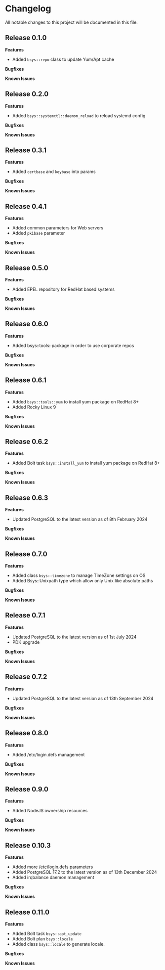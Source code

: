 # Changelog

All notable changes to this project will be documented in this file.

## Release 0.1.0

**Features**

* Added `bsys::repo` class to update Yum/Apt cache

**Bugfixes**

**Known Issues**

## Release 0.2.0

**Features**

* Added `bsys::systemctl::daemon_reload` to reload systemd config

**Bugfixes**

**Known Issues**

## Release 0.3.1

**Features**

* Added `certbase` and `keybase` into params

**Bugfixes**

**Known Issues**

## Release 0.4.1

**Features**

* Added common parameters for Web servers
* Added `pkibase` parameter

**Bugfixes**

**Known Issues**

## Release 0.5.0

**Features**

* Added EPEL repository for RedHat based systems

**Bugfixes**

**Known Issues**

## Release 0.6.0

**Features**

* Added bsys::tools::package in order to use corporate repos

**Bugfixes**

**Known Issues**

## Release 0.6.1

**Features**

* Added `bsys::tools::yum` to install yum package on RedHat 8+
* Added Rocky Linux 9

**Bugfixes**

**Known Issues**

## Release 0.6.2

**Features**

* Added Bolt task `bsys::install_yum` to install yum package on RedHat 8+

**Bugfixes**

**Known Issues**

## Release 0.6.3

**Features**

* Updated PostgreSQL to the latest version as of 8th February 2024

**Bugfixes**

**Known Issues**

## Release 0.7.0

**Features**

* Added class `bsys::timezone` to manage TimeZone settings on OS
* Added Bsys::Unixpath type which allow only Unix like absolute paths

**Bugfixes**

**Known Issues**

## Release 0.7.1

**Features**

* Updated PostgreSQL to the latest version as of 1st July 2024
* PDK upgrade

**Bugfixes**

**Known Issues**

## Release 0.7.2

**Features**

* Updated PostgreSQL to the latest version as of 13th September 2024

**Bugfixes**

**Known Issues**

## Release 0.8.0

**Features**

* Added /etc/login.defs management

**Bugfixes**

**Known Issues**

## Release 0.9.0

**Features**

* Added NodeJS ownership resources

**Bugfixes**

**Known Issues**

## Release 0.10.3

**Features**

* Added more /etc/login.defs parameters
* Added PostgreSQL 17.2 to the latest version as of 13th December 2024
* Added irqbalance daemon management

**Bugfixes**

**Known Issues**

## Release 0.11.0

**Features**

* Added Bolt task `bsys::apt_update`
* Added Bolt plan `bsys::locale`
* Added class `bsys::locale` to generate locale.

**Bugfixes**

**Known Issues**
